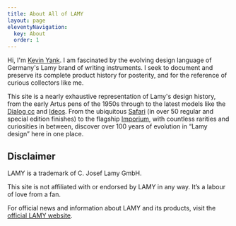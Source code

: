 ```yaml
---
title: About All of LAMY
layout: page
eleventyNavigation:
  key: About
  order: 1
---
```


Hi, I'm [Kevin Yank](https://kevinyank.com/). I am fascinated by the evolving design language of Germany's Lamy brand of writing instruments. I seek to document and preserve its complete product history for posterity, and for the reference of curious collectors like me.

This site is a nearly exhaustive representation of Lamy's design history, from the early Artus pens of the 1950s through to the latest models like the [Dialog cc](/pens/dialog-cc) and [Ideos](/pens/ideos). From the ubiquitous [Safari](/pens/safari) (in over 50 regular and special edition finishes) to the flagship [Imporium](/pens/imporium), with countless rarities and curiosities in between, discover over 100 years of evolution in “Lamy design” here in one place.

## Disclaimer

LAMY is a trademark of C. Josef Lamy GmbH.

This site is not affiliated with or endorsed by LAMY in any way.
It’s a labour of love from a fan.

For official news and information about LAMY and its products,
visit the [official LAMY website](https://www.lamy.com/).

